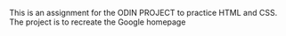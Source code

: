 This is an assignment for the ODIN PROJECT to practice HTML and CSS. The project is to recreate the Google homepage

